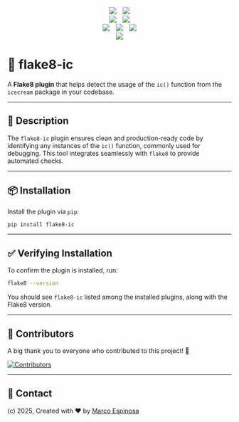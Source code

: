 <!-- Shields -->
<p align="center">
<a href="https://github.com/maekind/flake8-ic/actions/workflows/testing.yaml"><img src="https://img.shields.io/github/actions/workflow/status/maekind/flake8-ic/testing.yaml?style=for-the-badge&label=Tests 🧪" hspace="5"></a>
<a href="https://codecov.io/gh/maekind/flake8-ic"><img src="https://img.shields.io/codecov/c/github/maekind/flake8-ic?style=for-the-badge&color=yellow&label=COVERAGE 📊" hspace="5"></a>
<br>
<a href="https://github.com/maekind/flake8-ic/actions/workflows/release.yaml"><img src="https://img.shields.io/github/actions/workflow/status/maekind/flake8-ic/release.yaml?style=for-the-badge&label=Release and Publish ✨" hspace="5"></a>
<a href="https://pypi.org/project/flake8-ic"><img src="https://img.shields.io/github/v/release/maekind/flake8-ic?color=blue&label=pypi 📦&style=for-the-badge" hspace="5"></a>
<br>  
<a href="https://github.com/maekind/flake8-ic/blob/main/LICENSE"><img src="https://img.shields.io/badge/License-MIT-orange?style=for-the-badge&label=license 📜" hspace="5"></a>
<a href="https://github.com/maekind/flake8-ic"><img src="https://img.shields.io/github/repo-size/maekind/flake8-ic?color=red&style=for-the-badge&label=repo size 🗄️" hspace="5"></a>
<a href="https://github.com/maekind/flake8-ic"><img src="https://img.shields.io/github/last-commit/maekind/flake8-ic?color=black&style=for-the-badge&label=last commit ⏳" hspace="5"></a>
<br>
<a href="https://www.python.org/downloads/"><img src="https://img.shields.io/badge/python%20versions%20🐍-3.11%20|%203.12%20|%203.13-lightblue?style=for-the-badge" hspace="5"></a>
</p>

# 🌟 flake8-ic

A **Flake8 plugin** that helps detect the usage of the `ic()` function from the `icecream` package in your codebase.

---

## 📜 Description

The `flake8-ic` plugin ensures clean and production-ready code by identifying any instances of the `ic()` function, commonly used for debugging. This tool integrates seamlessly with `flake8` to provide automated checks.

---

## 📦 Installation

Install the plugin via `pip`:

```bash
pip install flake8-ic
```

---

## ✅ Verifying Installation

To confirm the plugin is installed, run:

```bash
flake8 --version
```

You should see `flake8-ic` listed among the installed plugins, along with the Flake8 version.

---

## 🤝 Contributors

A big thank you to everyone who contributed to this project! 💖

<a href="https://github.com/maekind/flake8-ic/graphs/contributors">
  <img src="https://contrib.rocks/image?repo=maekind/flake8-ic" alt="Contributors" />
</a>

---

## 📧 Contact

(c) 2025, Created with ❤️ by [Marco Espinosa](mailto:marco@marcoespinosa.com)
